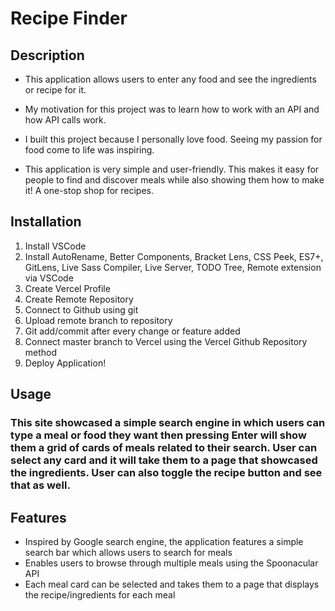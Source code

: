 # Recipe Finder

## Description
- This application allows users to enter any food and see the ingredients or recipe for it.
  
- My motivation for this project was to learn how to work with an API and how API calls work.
  
- I built this project because I personally love food. Seeing my passion for food come to life was inspiring.
  
- This application is very simple and user-friendly. This makes it easy for people to find and discover meals while also showing them how to make it! A one-stop shop for recipes.
  
## Installation
1. Install VSCode
2. Install AutoRename, Better Components, Bracket Lens, CSS Peek, ES7+, GitLens, Live Sass Compiler, Live Server, TODO Tree, Remote extension via VSCode
3. Create Vercel Profile
4. Create Remote Repository
5. Connect to Github using git
6. Upload remote branch to repository
7. Git add/commit after every change or feature added
8.  Connect master branch to Vercel using the Vercel Github Repository method
9.  Deploy Application!

## Usage
### This site showcased a simple search engine in which users can type a meal or food they want then pressing Enter will show them a grid of cards of meals related to their search. User can select any card and it will take them to a page that showcased the ingredients. User can also toggle the recipe button and see that as well.


## Features
- Inspired by Google search engine, the application features a simple search bar which allows users to search for meals
- Enables users to browse through multiple meals using the Spoonacular API 
- Each meal card can be selected and takes them to a page that displays the recipe/ingredients for each meal
